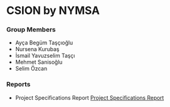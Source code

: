 # CSION by NYMSA
### Group Members
- Ayça Begüm Taşçıoğlu
- Nursena Kurubaş
- İsmail Yavuzselim Taşçı
- Mehmet Sanisoğlu
- Selim Özcan

### Reports
- Project Specifications Report [Project Specifications Report](https://github.com/aeyc/csion/tree/master/Reports/Project%20Specifications)

